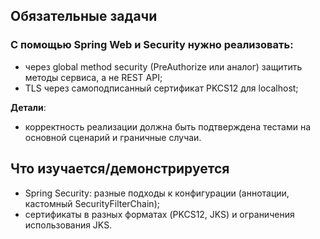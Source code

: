## Обязательные задачи

### С помощью Spring Web и Security нужно реализовать:
  - через global method security (PreAuthorize или аналог) защитить методы сервиса, а не REST API;
  - TLS через самоподписанный сертификат PKCS12 для localhost;

  
**Детали**:
  - корректность реализации должна быть подтверждена тестами на основной сценарий и граничные случаи.

## Что изучается/демонстрируется

  - Spring Security: разные подходы к конфигурации (аннотации, кастомный SecurityFilterChain);
  - сертификаты в разных форматах (PKCS12, JKS) и ограничения использования JKS.